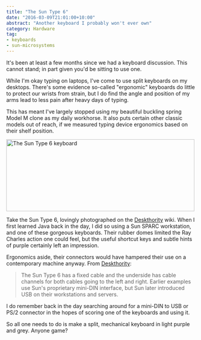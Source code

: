 ```yaml
---
title: "The Sun Type 6"
date: "2016-03-09T21:01:00+10:00"
abstract: "Another keyboard I probably won't ever own"
category: Hardware
tag:
- keyboards
- sun-microsystems
---
```

It's been at least a few months since we had a keyboard discussion. This cannot stand; in part given you'd be sitting to use one.

While I'm okay typing on laptops, I've come to use split keyboards on my desktops. There's some evidence so-called "ergonomic" keyboards do little to protect our wrists from strain, but I do find the angle and position of my arms lead to less pain after heavy days of typing.

This has meant I've largely stopped using my beautiful buckling spring Model M clone as my daily workhorse. It also puts certain other classic models out of reach, if we measured typing device ergonomics based on their shelf position.

<p><img src="https://rubenerd.com/files/2016/suntype6.jpg" srcset="https://rubenerd.com/files/2016/suntype6.jpg 1x, https://rubenerd.com/files/2016/suntype6@2x.jpg 2x" alt="The Sun Type 6 keyboard" style="width:500px; height:191px" /></p>

Take the Sun Type 6, lovingly photographed on the [Deskthority] wiki. When I first learned Java back in the day, I did so using a Sun SPARC workstation, and one of these gorgeous keyboards. Their rubber domes limited the Ray Charles action one could feel, but the useful shortcut keys and subtle hints of purple certainly left an impression.

Ergonomics aside, their connectors would have hampered their use on a contemporary machine anyway. From [Deskthority]:

> The Sun Type 6 has a fixed cable and the underside has cable channels for both cables going to the left and right. Earlier examples use Sun's proprietary mini-DIN interface, but Sun later introduced USB on their workstations and servers.

I do remember back in the day searching around for a mini-DIN to USB or PS/2 connector in the hopes of scoring one of the keyboards and using it.

So all one needs to do is make a split, mechanical keyboard in light purple and grey. Anyone game?

[Deskthority]: https://deskthority.net/wiki/Sun_Type_6
